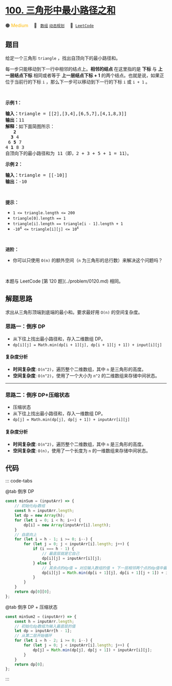 # [100. 三角形中最小路径之和](https://leetcode.cn/problems/IlPe0q)

🟠 <font color=#ffb800>Medium</font>&emsp; 🔖&ensp; [`数组`](/tag/array.md) [`动态规划`](/tag/dynamic-programming.md)&emsp; 🔗&ensp;[`LeetCode`](https://leetcode.cn/problems/IlPe0q)

## 题目

<p>给定一个三角形 <code>triangle</code> ，找出自顶向下的最小路径和。</p>

<p>每一步只能移动到下一行中相邻的结点上。<strong>相邻的结点 </strong>在这里指的是 <strong>下标</strong> 与 <strong>上一层结点下标</strong> 相同或者等于 <strong>上一层结点下标 + 1</strong> 的两个结点。也就是说，如果正位于当前行的下标 <code>i</code> ，那么下一步可以移动到下一行的下标 <code>i</code> 或 <code>i + 1</code> 。</p>

<p>&nbsp;</p>

<p><strong>示例 1：</strong></p>

<pre>
<strong>输入：</strong>triangle = [[2],[3,4],[6,5,7],[4,1,8,3]]
<strong>输出：</strong>11
<strong>解释：</strong>如下面简图所示：
   <strong>2</strong>
  <strong>3</strong> 4
 6 <strong>5</strong> 7
4 <strong>1</strong> 8 3
自顶向下的最小路径和为&nbsp;11（即，2&nbsp;+&nbsp;3&nbsp;+&nbsp;5&nbsp;+&nbsp;1&nbsp;= 11）。
</pre>

<p><strong>示例 2：</strong></p>

<pre>
<strong>输入：</strong>triangle = [[-10]]
<strong>输出：</strong>-10
</pre>

<p>&nbsp;</p>

<p><strong>提示：</strong></p>

<ul>
	<li><code>1 &lt;= triangle.length &lt;= 200</code></li>
	<li><code>triangle[0].length == 1</code></li>
	<li><code>triangle[i].length == triangle[i - 1].length + 1</code></li>
	<li><code>-10<sup>4</sup> &lt;= triangle[i][j] &lt;= 10<sup>4</sup></code></li>
</ul>

<p>&nbsp;</p>

<p><strong>进阶：</strong></p>

<ul>
	<li>你可以只使用 <code>O(n)</code>&nbsp;的额外空间（<code>n</code> 为三角形的总行数）来解决这个问题吗？</li>
</ul>

<p>&nbsp;</p>
本题与 LeetCode [第 120 题](../problem/0120.md) 相同。

## 解题思路

求出从三角形顶端到底端的最小和。要求最好用 `O(n)` 的空间复杂度。

### 思路一：倒序 DP

- 从下往上找出最小路径和，存入二维数组 DP。
- `dp[i][j] = Math.min(dp[i + 1][j], dp[i + 1][j + 1]) + input[i][j]`

#### 复杂度分析

- **时间复杂度**: `O(n^2)`，遍历整个二维数组，其中 `n` 是三角形的高度。
- **空间复杂度**: `O(n^2)`，使用了一个大小为 `n^2` 的二维数组来存储中间状态。

---

### 思路二：倒序 DP+压缩状态

- 压缩状态
- 从下往上找出最小路径和，存入一维数组 DP。
- `dp[j] = Math.min(dp[j], dp[j + 1]) + inputArr[i][j]`

#### 复杂度分析

- **时间复杂度**: `O(n^2)`，遍历整个二维数组，其中 `n` 是三角形的高度。
- **空间复杂度**: `O(n)`，使用了一个长度为 `n` 的一维数组来存储中间状态。

## 代码

::: code-tabs

@tab 倒序 DP

```javascript
const minSum = (inputArr) => {
	// 初始化dp数组
	const h = inputArr.length;
	let dp = new Array(h);
	for (let i = 0; i < h; i++) {
		dp[i] = new Array(inputArr[i].length);
	}
	// 自底向上
	for (let i = h - 1; i >= 0; i--) {
		for (let j = 0; j < inputArr[i].length; j++) {
			if (i === h - 1) {
				// 最底层就是它自己
				dp[i][j] = inputArr[i][j];
			} else {
				// 其余点的dp值 = 对应输入数组的值 + 下一层相邻两个点的dp值中最小的
				dp[i][j] = Math.min(dp[i + 1][j], dp[i + 1][j + 1]) + inputArr[i][j];
			}
		}
	}
	return dp[0][0];
};
```

@tab 倒序 DP + 压缩状态

```javascript
const minSum2 = (inputArr) => {
	const h = inputArr.length;
	// 初始化dp数组为输入最底层的值
	let dp = inputArr[h - 1];
	// 从第二层开始循环
	for (let i = h - 2; i >= 0; i--) {
		for (let j = 0; j < inputArr[i].length; j++) {
			dp[j] = Math.min(dp[j], dp[j + 1]) + inputArr[i][j];
		}
	}
	return dp[0];
};
```

:::
